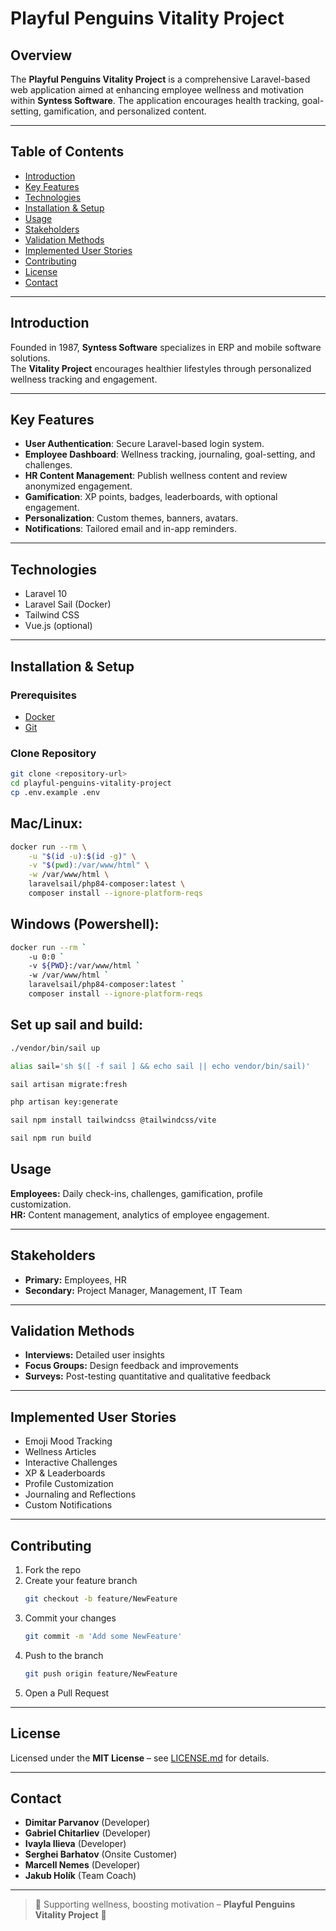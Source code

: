 #  Playful Penguins Vitality Project

## Overview

The **Playful Penguins Vitality Project** is a comprehensive Laravel-based web application aimed at enhancing employee wellness and motivation within **Syntess Software**. The application encourages health tracking, goal-setting, gamification, and personalized content.

---

##  Table of Contents

- [Introduction](#-introduction)
- [Key Features](#-key-features)
- [Technologies](#-technologies)
- [Installation & Setup](#-installation--setup)
- [Usage](#-usage)
- [Stakeholders](#-stakeholders)
- [Validation Methods](#-validation-methods)
- [Implemented User Stories](#-implemented-user-stories)
- [Contributing](#-contributing)
- [License](#-license)
- [Contact](#-contact)

---

##  Introduction

Founded in 1987, **Syntess Software** specializes in ERP and mobile software solutions.  
The **Vitality Project** encourages healthier lifestyles through personalized wellness tracking and engagement.

---

##  Key Features

-  **User Authentication**: Secure Laravel-based login system.
-  **Employee Dashboard**: Wellness tracking, journaling, goal-setting, and challenges.
-  **HR Content Management**: Publish wellness content and review anonymized engagement.
-  **Gamification**: XP points, badges, leaderboards, with optional engagement.
-  **Personalization**: Custom themes, banners, avatars.
-  **Notifications**: Tailored email and in-app reminders.

---

##  Technologies

- Laravel 10
- Laravel Sail (Docker)
- Tailwind CSS
- Vue.js (optional)

---

##  Installation & Setup

### Prerequisites

- [Docker](https://www.docker.com/)
- [Git](https://git-scm.com/)

### Clone Repository

```bash
git clone <repository-url>
cd playful-penguins-vitality-project
cp .env.example .env
```

## Mac/Linux:
```bash
docker run --rm \
    -u "$(id -u):$(id -g)" \
    -v "$(pwd):/var/www/html" \
    -w /var/www/html \
    laravelsail/php84-composer:latest \
    composer install --ignore-platform-reqs
```

## Windows (Powershell): 
```bash
docker run --rm `
    -u 0:0 `
    -v ${PWD}:/var/www/html `
    -w /var/www/html `
    laravelsail/php84-composer:latest `
    composer install --ignore-platform-reqs

```
## Set up sail and build: 
```bash
./vendor/bin/sail up

alias sail='sh $([ -f sail ] && echo sail || echo vendor/bin/sail)'

sail artisan migrate:fresh

php artisan key:generate

sail npm install tailwindcss @tailwindcss/vite

sail npm run build

```



##  Usage

**Employees:** Daily check-ins, challenges, gamification, profile customization.  
**HR:** Content management, analytics of employee engagement.

---

##  Stakeholders

- **Primary:** Employees, HR
- **Secondary:** Project Manager, Management, IT Team

---

##  Validation Methods

- **Interviews:** Detailed user insights
- **Focus Groups:** Design feedback and improvements
- **Surveys:** Post-testing quantitative and qualitative feedback

---

##  Implemented User Stories

-  Emoji Mood Tracking  
-  Wellness Articles  
-  Interactive Challenges  
-  XP & Leaderboards  
-  Profile Customization  
-  Journaling and Reflections  
-  Custom Notifications  

---

##  Contributing

1. Fork the repo
2. Create your feature branch  
   ```bash
   git checkout -b feature/NewFeature
   ```
3. Commit your changes  
   ```bash
   git commit -m 'Add some NewFeature'
   ```
4. Push to the branch  
   ```bash
   git push origin feature/NewFeature
   ```
5. Open a Pull Request

---

##  License

Licensed under the **MIT License** – see [LICENSE.md](LICENSE.md) for details.

---

##  Contact

- **Dimitar Parvanov** (Developer)  
- **Gabriel Chitarliev** (Developer)  
- **Ivayla Ilieva** (Developer)  
- **Serghei Barhatov** (Onsite Customer)  
- **Marcell Nemes** (Developer)  
- **Jakub Holík** (Team Coach)

---

> 🌟 Supporting wellness, boosting motivation – **Playful Penguins Vitality Project** 🌟
